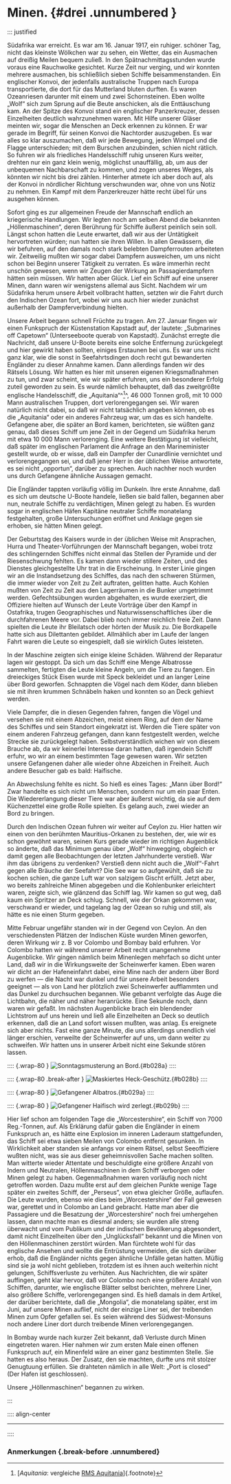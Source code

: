 # Minen. {#drei .unnumbered }

::: justified

Südafrika war erreicht. Es war am 16. Januar 1917, ein ruhiger. schöner Tag,
nicht das kleinste Wölkchen war zu sehen, ein Wetter, das ein Ausmachen auf
dreißig Meilen bequem zuließ. In den Spätnachmittagsstunden wurde voraus eine
Rauchwolke gesichtet. Kurze Zeit nur verging, und wir konnten mehrere ausmachen,
bis schließlich sieben Schiffe beisammenstanden. Ein englischer Konvoi, der
jedenfalls australische Truppen nach Europa transportierte, die dort für das
Mutterland bluten durften. Es waren Ozeanriesen darunter mit einem und zwei
Schornsteinen. Eben wollte „Wolf“ sich zum Sprung auf die Beute anschicken, als
die Enttäuschung kam. An der Spitze des Konvoi stand ein englischer
Panzerkreuzer, dessen Einzelheiten deutlich wahrzunehmen waren. Mit Hilfe
unserer Gläser meinten wir, sogar die Menschen an Deck erkennen zu können. Er
war gerade im Begriff, für seinen Konvoi die Nachtorder auszugeben. Es war alles
so klar auszumachen, daß wir jede Bewegung, jeden Wimpel und die Flagge
unterschieden; mit dem Burschen anzubinden, schien nicht rätlich. So fuhren wir
als friedliches Handelsschiff ruhig unseren Kurs weiter, drehten nur ein ganz
klein wenig, möglichst unauffällig, ab, um aus der unbequemen Nachbarschaft zu
kommen, und zogen unseres Weges, als könnten wir nicht bis drei zählen.
Hinterher atmete ich aber doch auf, als der Konvoi in nördlicher Richtung
verschwunden war, ohne von uns Notiz zu nehmen. Ein Kampf mit dem Panzerkreuzer
hätte recht übel für uns ausgehen können.

Sofort ging es zur allgemeinen Freude der Mannschaft endlich an kriegerische
Handlungen. Wir legten noch am selben Abend die bekannten „Höllenmaschinen“,
deren Berührung für Schiffe äußerst peinlich sein soll. Längst schon hatten die
Leute erwartet, daß wir aus der Untätigkeit hervortreten würden; nun hatten sie
ihren Willen. In allen Gewässern, die wir befuhren, auf den damals noch stark
belebten Dampferrouten arbeiteten wir. Zeitweilig mußten wir sogar dabei
Dampfern ausweichen, um uns nicht schon bei Beginn unserer Tätigkeit zu
verraten. Es wäre immerhin recht unschön gewesen, wenn wir Zeugen der Wirkung an
Passagierdampfern hätten sein müssen. Wir hatten aber Glück. Lief ein Schiff auf
eine unserer Minen, dann waren wir wenigstens allemal aus Sicht. Nachdem wir um
Südafrika herum unsere Arbeit vollbracht hatten, setzten wir die Fahrt durch den
Indischen Ozean fort, wobei wir uns auch hier wieder zunächst außerhalb der
Dampferverbindung hielten.

Unsere Arbeit begann schnell Früchte zu tragen. Am 27. Januar fingen wir einen
Funkspruch der Küstenstation Kapstadt auf, der lautete: „Submarines off
Capetown“ (Unterseeboote querab von Kapstadt). Zunächst erregte die Nachricht,
daß unsere U-Boote bereits eine solche Entfernung zurückgelegt und hier gewirkt
haben sollten, einiges Erstaunen bei uns. Es war uns nicht ganz klar, wie die
sonst in Seefahrtsdingen doch recht gut bewanderten Engländer zu dieser Annahme
kamen. Dann allerdings fanden wir des Rätsels Lösung. Wir hatten es hier mit
unseren eigenen Kriegsmaßnahmen zu tun, und zwar scheint, wie wir später
erfuhren, uns ein besonderer Erfolg zuteil geworden zu sein. Es wurde nämlich
behauptet, daß das zweitgrößte englische Handelsschiff, die „Aquitania“^[^0300]^, 46&nbsp;000
Tonnen groß, mit 10 000 Mann australischen Truppen, dort verlorengegangen sei.
Wir waren natürlich nicht dabei, so daß wir nicht tatsächlich angeben können, ob
es die „Aquitania“ oder ein anderes Fahrzeug war, um das es sich handelte.
Gefangene aber, die später an Bord kamen, berichteten, sie wüßten ganz genau,
daß dieses Schiff um jene Zeit in der Gegend um Südafrika herum mit etwa 10&nbsp;000
Mann verlorenging. Eine weitere Bestätigung ist vielleicht, daß später im
englischen Parlament die Anfrage an den Marineminister gestellt wurde, ob er
wisse, daß ein Dampfer der Cunardlinie vernichtet und verlorengegangen sei, und
daß jener Herr in der üblichen Weise antwortete, es sei nicht „opportun“,
darüber zu sprechen. Auch nachher noch wurden uns durch Gefangene ähnliche
Aussagen gemacht.

Die Engländer tappten vorläufig völlig im Dunkeln. Ihre erste Annahme, daß es
sich um deutsche U-Boote handele, ließen sie bald fallen, begannen aber nun,
neutrale Schiffe zu verdächtigen, Minen gelegt zu haben. Es wurden sogar in
englischen Häfen Kapitäne neutraler Schiffe monatelang festgehalten, große
Untersuchungen eröffnet und Anklage gegen sie erhoben, sie hätten Minen gelegt.

Der Geburtstag des Kaisers wurde in der üblichen Weise mit Ansprachen, Hurra und
Theater-Vorführungen der Mannschaft begangen, wobei trotz des schlingernden
Schiffes nicht einmal das Stellen der Pyramide und der Riesenschwung fehlten. Es
kamen dann wieder stillere Zeiten, und des Dienstes gleichgestellte Uhr trat in
die Erscheinung. In erster Linie gingen wir an die Instandsetzung des Schiffes,
das nach den schweren Stürmen, die immer wieder von Zeit zu Zeit auftraten,
gelitten hatte. Auch Kohlen mußten von Zeit zu Zeit aus den Lagerräumen in die
Bunker umgetrimmt werden. Gefechtsübungen wurden abgehalten, es wurde exerziert,
die Offiziere hielten auf Wunsch der Leute Vorträge über den Kampf in Ostafrika,
trugen Geographisches und Naturwissenschaftliches über die durchfahrenen Meere
vor. Dabei blieb noch immer reichlich freie Zeit. Dann spielten die Leute ihr
Bleilatsch oder hörten der Musik zu. Die Bordkapelle hatte sich aus Dilettanten
gebildet. Allmählich aber im Laufe der langen Fahrt waren die Leute so
eingespielt, daß sie wirklich Gutes leisteten.

In der Maschine zeigten sich einige kleine Schäden. Während der Reparatur lagen
wir gestoppt. Da sich um das Schiff eine Menge Albatrosse sammelten, fertigten
die Leute kleine Angeln, um die Tiere zu fangen. Ein dreieckiges Stück Eisen
wurde mit Speck bekleidet und an langer Leine über Bord geworfen. Schnappten die
Vögel nach dem Köder, dann blieben sie mit ihren krummen Schnäbeln haken und
konnten so an Deck gehievt werden.

Viele Dampfer, die in diesen Gegenden fahren, fangen die Vögel und versehen sie
mit einem Abzeichen, meist einem Ring, auf dem der Name des Schiffes und sein
Standort eingekratzt ist. Werden die Tiere später von einem anderen Fahrzeug
gefangen, dann kann festgestellt werden, welche Strecke sie zurückgelegt haben.
Selbstverständlich wichen wir von diesem Brauche ab, da wir keinerlei Interesse
daran hatten, daß irgendein Schiff erfuhr, wo wir an einem bestimmten Tage
gewesen waren. Wir setzten unsere Gefangenen daher alle wieder ohne Abzeichen in
Freiheit. Auch andere Besucher gab es bald: Haifische.

An Abwechslung fehlte es nicht. So hieß es eines Tages: „Mann über Bord!“ Zwar
handelte es sich nicht um Menschen, sondern nur um ein paar Enten. Die
Wiedererlangung dieser Tiere war aber äußerst wichtig, da sie auf dem
Küchenzettel eine große Rolle spielten. Es gelang auch, zwei wieder an Bord zu
bringen.

Durch den Indischen Ozean fuhren wir weiter auf Ceylon zu. Hier hatten wir einen
von den berühmten Mauritius-Orkanen zu bestehen, der, wie wir es schon gewöhnt
waren, seinen Kurs gerade wieder im richtigen Augenblick so änderte, daß das
Minimum genau über „Wolf“ hinwegging, obgleich er damit gegen alle Beobachtungen
der letzten Jahrhunderte verstieß. War ihm das übrigens zu verdenken? Verstieß
denn nicht auch die „Wolf“-Fahrt gegen alle Bräuche der Seefahrt? Die See war so
aufgewühlt, daß sie zu kochen schien, die ganze Luft war von salzigem Gischt
erfüllt. Jetzt aber, wo bereits zahlreiche Minen abgegeben und die Kohlenbunker
erleichtert waren, zeigte sich, wie glänzend das Schiff lag. Wir kamen so gut
weg, daß kaum ein Spritzer an Deck schlug. Schnell, wie der Orkan gekommen war,
verschwand er wieder, und tagelang lag der Ozean so ruhig und still, als hätte
es nie einen Sturm gegeben.

Mitte Februar ungefähr standen wir in der Gegend von Ceylon. An den
verschiedensten Plätzen der Indischen Küste wurden Minen geworfen, deren Wirkung
wir z. B vor Colombo und Bombay bald erfuhren. Vor Colombo hatten wir während
unserer Arbeit recht unangenehme Augenblicke. Wir gingen nämlich beim Minenlegen
mehrfach so dicht unter Land, daß wir in die Wirkungsweite der Scheinwerfer
kamen. Eben waren wir dicht an der Hafeneinfahrt dabei, eine Mine nach der
andern über Bord zu werfen — die Nacht war dunkel und für unsere Arbeit
besonders geeignet — als von Land her plötzlich zwei Scheinwerfer aufflammten
und das Dunkel zu durchsuchen begannen. Wie gebannt verfolgte das Auge die
Lichtbahn, die näher und näher heranrückte. Eine Sekunde noch, dann waren wir
gefaßt. Im nächsten Augenblicke brach ein blendender Lichtstrom auf uns herein
und ließ alle Einzelheiten an Deck so deutlich erkennen, daß die an Land sofort
wissen mußten, was anlag. Es ereignete sich aber nichts. Fast eine ganze Minute,
die uns allerdings unendlich viel länger erschien, verweilte der Scheinwerfer
auf uns, um dann weiter zu schweifen. Wir hatten uns in unserer Arbeit nicht
eine Sekunde stören lassen.

:::: {.wrap-80 }
![Sonntagsmusterung an Bord.](SMS_Wolf_028a.jpg "Sonntagsmusterung an Bord."){#b028a}
::::

:::: {.wrap-80 .break-after }
![Maskiertes Heck-Geschütz.](SMS_Wolf_028b.jpg "Maskiertes Heck-Geschütz."){#b028b}
::::

:::: {.wrap-80 }
![Gefangener Albatros.](SMS_Wolf_029a.jpg "Gefangener Albatros."){#b029a}
::::

:::: {.wrap-80  }
![Gefangener Haifisch wird zerlegt.](SMS_Wolf_029b.jpg "Gefangener Haifisch wird zerlegt."){#b029b}
::::

Hier lief schon am folgenden Tage die „Worcestershire“, ein Schiff von 7000
Reg.-Tonnen, auf. Als Erklärung dafür gaben die Engländer in einem Funkspruch
an, es hätte eine Explosion im inneren Laderaum stattgefunden, das Schiff sei
etwa sieben Meilen von Colombo entfernt gesunken. In Wirklichkeit aber standen
sie anfangs vor einem Rätsel, selbst Seeoffiziere wußten nicht, was sie aus
dieser geheimnisvollen Sache machen sollten. Man witterte wieder Attentate und
beschuldigte eine größere Anzahl von Indern und Neutralen, Höllenmaschinen in
dem Schiff verborgen oder Minen gelegt zu haben. Gegenmaßnahmen waren vorläufig
noch nicht getroffen worden. Dazu mußte erst auf dem gleichen Punkte wenige Tage
später ein zweites Schiff, der „Perseus“, von etwa gleicher Größe, auflaufen.
Die Leute wurden, ebenso wie dies beim „Worcestershire“ der Fall gewesen war,
gerettet und in Colombo an Land gebracht. Hatte man aber die Passagiere und die
Besatzung der „Worcestershire“ noch frei umhergehen lassen, dann machte man es
diesmal anders; sie wurden alle streng überwacht und vom Publikum und der
indischen Bevölkerung abgesondert, damit nicht Einzelheiten über den
„Unglücksfall“ bekannt und die Minen von den Höllenmaschinen zerstört würden.
Man fürchtete wohl für das englische Ansehen und wollte die Entrüstung
vermeiden, die sich darüber erhob, daß die Engländer nichts gegen ähnliche
Unfälle getan hatten. Müßig sind sie ja wohl nicht geblieben, trotzdem ist es
ihnen auch weiterhin nicht gelungen, Schiffsverluste zu verhüten. Aus
Nachrichten, die wir später auffingen, geht klar hervor, daß vor Colombo noch
eine größere Anzahl von Schiffen, darunter, wie englische Blätter selbst
berichten, mehrere Liner, also größere Schiffe, verlorengegangen sind. Es hieß
damals in dem Artikel, der darüber berichtete, daß die „Mongolia“, die
monatelang später, erst im Juni, auf unsere Minen auflief, nicht der einzige
Liner sei, der treibenden Minen zum Opfer gefallen sei. Es seien während des
Südwest-Monsuns noch andere Liner dort durch treibende Minen verlorengegangen.

In Bombay wurde nach kurzer Zeit bekannt, daß Verluste durch Minen eingetreten
waren. Hier nahmen wir zum ersten Male einen offenen Funkspruch auf, ein
Minenfeld wäre an einer ganz bestimmten Stelle. Sie hatten es also heraus. Der
Zusatz, den sie machten, durfte uns mit stolzer Genugtuung erfüllen. Sie
drahteten nämlich in alle Welt: „Port is closed“ (Der Hafen ist geschlossen).

Unsere „Höllenmaschinen“ begannen zu wirken.


:::

:::: align-center
****
::::


### **Anmerkungen** {.break-before .unnumbered}

[^0300]: [*Aquitania*: vergleiche [RMS Aquitania](https://de.wikipedia.org/wiki/RMS_Aquitania)]{.footnote}

